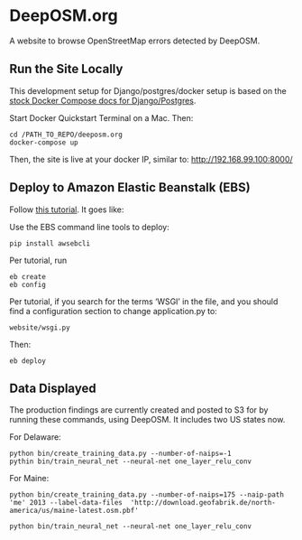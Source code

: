 # DeepOSM.org

A website to browse OpenStreetMap errors detected by DeepOSM.

## Run the Site Locally

This development setup for Django/postgres/docker setup is based on the [stock Docker Compose docs for Django/Postgres](https://docs.docker.com/compose/django/). 

Start Docker Quickstart Terminal on a Mac. Then:

    cd /PATH_TO_REPO/deeposm.org
    docker-compose up

Then, the site is live at your docker IP, similar to: http://192.168.99.100:8000/

## Deploy to Amazon Elastic Beanstalk (EBS)

Follow [this tutorial](https://realpython.com/blog/python/deploying-a-django-app-and-postgresql-to-aws-elastic-beanstalk/). It goes like:

Use the EBS command line tools to deploy:

    pip install awsebcli

Per tutorial, run

    eb create
    eb config

Per tutorial, if you search for the terms ‘WSGI’ in the file, and you should find a configuration section to change application.py to:

    website/wsgi.py
   
Then:

    eb deploy

## Data Displayed

The production findings are currently created and posted to S3 for by running these commands, using DeepOSM. It includes two US states now.

For Delaware:

    python bin/create_training_data.py --number-of-naips=-1
    pythin bin/train_neural_net --neural-net one_layer_relu_conv 

For Maine:

    python bin/create_training_data.py --number-of-naips=175 --naip-path 'me' 2013 --label-data-files  'http://download.geofabrik.de/north-america/us/maine-latest.osm.pbf'
    
    python bin/train_neural_net --neural-net one_layer_relu_conv 